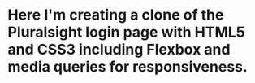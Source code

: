 # Here I'm creating a clone of the Pluralsight login page with HTML5 and CSS3 including Flexbox and media queries for responsiveness.
